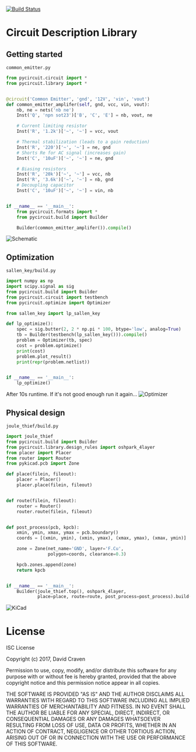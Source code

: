 [![Build Status](https://travis-ci.org/dvc94ch/pycircuit.svg?branch=master)](https://travis-ci.org/dvc94ch/pycircuit)
# Circuit Description Library

## Getting started

`common_emitter.py`
```python
from pycircuit.circuit import *
from pycircuit.library import *


@circuit('Common Emitter', 'gnd', '12V', 'vin', 'vout')
def common_emitter_amplifer(self, gnd, vcc, vin, vout):
    nb, ne = nets('nb ne')
    Inst('Q', 'npn sot23')['B', 'C', 'E'] = nb, vout, ne

    # Current limiting resistor
    Inst('R', '1.2k')['~', '~'] = vcc, vout

    # Thermal stabilization (leads to a gain reduction)
    Inst('R', '220')['~', '~'] = ne, gnd
    # Shorts Re for AC signal (increases gain)
    Inst('C', '10uF')['~', '~'] = ne, gnd

    # Biasing resistors
    Inst('R', '20k')['~', '~'] = vcc, nb
    Inst('R', '3.6k')['~', '~'] = nb, gnd
    # Decoupling capacitor
    Inst('C', '10uF')['~', '~'] = vin, nb


if __name__ == '__main__':
    from pycircuit.formats import *
    from pycircuit.build import Builder

    Builder(common_emitter_amplifer()).compile()
```


![Schematic](https://user-images.githubusercontent.com/741807/34790831-53fb6d02-f643-11e7-895e-2c12e81b69c7.png)

## Optimization
`sallen_key/build.py`
```python
import numpy as np
import scipy.signal as sig
from pycircuit.build import Builder
from pycircuit.circuit import testbench
from pycircuit.optimize import Optimizer

from sallen_key import lp_sallen_key

def lp_optimize():
    spec = sig.butter(2, 2 * np.pi * 100, btype='low', analog=True)
    tb = Builder(testbench(lp_sallen_key())).compile()
    problem = Optimizer(tb, spec)
    cost = problem.optimize()
    print(cost)
    problem.plot_result()
    print(repr(problem.netlist))


if __name__ == '__main__':
    lp_optimize()
```

After 10s runtime. If it's not good enough run it again...
![Optimizer](https://user-images.githubusercontent.com/741807/34791214-943eb1ca-f644-11e7-991a-41c7727d9e62.png)

## Physical design
`joule_thief/build.py`
```python
import joule_thief
from pycircuit.build import Builder
from pycircuit.library.design_rules import oshpark_4layer
from placer import Placer
from router import Router
from pykicad.pcb import Zone

def place(filein, fileout):
    placer = Placer()
    placer.place(filein, fileout)


def route(filein, fileout):
    router = Router()
    router.route(filein, fileout)


def post_process(pcb, kpcb):
    xmin, ymin, xmax, ymax = pcb.boundary()
    coords = [(xmin, ymin), (xmin, ymax), (xmax, ymax), (xmax, ymin)]

    zone = Zone(net_name='GND', layer='F.Cu',
                polygon=coords, clearance=0.3)

    kpcb.zones.append(zone)
    return kpcb


if __name__ == '__main__':
    Builder(joule_thief.top(), oshpark_4layer,
            place=place, route=route, post_process=post_process).build()
```

![KiCad](https://user-images.githubusercontent.com/741807/34364057-43e7ee62-ea82-11e7-9787-84fefaecbc49.png)


# License
ISC License

Copyright (c) 2017, David Craven

Permission to use, copy, modify, and/or distribute this software for any
purpose with or without fee is hereby granted, provided that the above
copyright notice and this permission notice appear in all copies.

THE SOFTWARE IS PROVIDED "AS IS" AND THE AUTHOR DISCLAIMS ALL WARRANTIES WITH
REGARD TO THIS SOFTWARE INCLUDING ALL IMPLIED WARRANTIES OF MERCHANTABILITY
AND FITNESS. IN NO EVENT SHALL THE AUTHOR BE LIABLE FOR ANY SPECIAL, DIRECT,
INDIRECT, OR CONSEQUENTIAL DAMAGES OR ANY DAMAGES WHATSOEVER RESULTING FROM
LOSS OF USE, DATA OR PROFITS, WHETHER IN AN ACTION OF CONTRACT, NEGLIGENCE
OR OTHER TORTIOUS ACTION, ARISING OUT OF OR IN CONNECTION WITH THE USE OR
PERFORMANCE OF THIS SOFTWARE.
